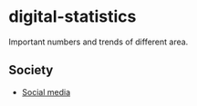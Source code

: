 # digital-statistics
Important numbers and trends of different area.

## Society
- [Social media](./social-media.md)

